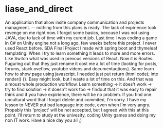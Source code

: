 # liase_and_direct
An application that allow insite company communication and projects managment. -- nothing from this plans is ready.
The lack of expirience took revenge on me right now.
I forgot some basics, becouse I was not using JAVA, due to lack of time with my curent job. Last time I was coding a game in C# on Unity engine not a long ago,
few weeks before this project.
I never used React before. SDA Final Project I made with spring boot and thymeleaf templating. When I try to learn something it leads to more and more errors.
Like Switch what was used in prevous versions of React. Now it is Routes. Fuguring out that they just rename it cost me a lot of time (looking for posts, forums,
stack oveflow, youtube videos and documentaqtions). Same learn how to show page using javascript. I needed just put return (html code); into render() {}.
Easy might look, but I waste a lot of time on this. And that was almoust whole production workflow. Learn something -> it does't work -> try to find solution ->
it doesn't work too -> findout that it was easy to repair think and if you have expirience, there will be no problem.
If you find one uncultural word that I forgot delete and commited, I'm sorry. I have my lesson to NEVER put bad language into code, even when I'm very angry.
Propably this 'project' will be not accepted, but I agreed with this at this point. I'll return to study at the univesity, coding Unity games and doing my non IT work.
Have a nice day you all ;)

